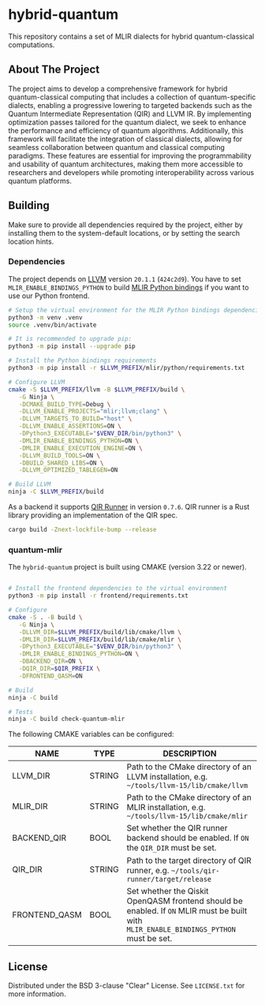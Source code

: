 # hybrid-quantum

This repository contains a set of MLIR dialects for hybrid quantum-classical computations.

## About The Project

The project aims to develop a comprehensive framework for hybrid quantum-classical computing that includes a collection of quantum-specific dialects, enabling a progressive lowering to targeted backends such as the Quantum Intermediate Representation (QIR) and LLVM IR. By implementing optimization passes tailored for the quantum dialect, we seek to enhance the performance and efficiency of quantum algorithms. Additionally, this framework will facilitate the integration of classical dialects, allowing for seamless collaboration between quantum and classical computing paradigms. These features are essential for improving the programmability and usability of quantum architectures, making them more accessible to researchers and developers while promoting interoperability across various quantum platforms.

## Building

Make sure to provide all dependencies required by the project, either by installing them to the system-default locations, or by setting the search location hints.

### Dependencies

The project depends on [LLVM](https://github.com/llvm/llvm-project) version `20.1.1` (`424c2d9`).
You have to set `MLIR_ENABLE_BINDINGS_PYTHON` to build [MLIR Python bindings](https://github.com/llvm/llvm-project/blob/main/mlir/docs/Bindings/Python.md) if you want to use our Python frontend.

```sh
# Setup the virtual environment for the MLIR Python bindings dependencies
python3 -m venv .venv
source .venv/bin/activate

# It is recommended to upgrade pip:
python3 -m pip install --upgrade pip

# Install the Python bindings requirements
python3 -m pip install -r $LLVM_PREFIX/mlir/python/requirements.txt

# Configure LLVM
cmake -S $LLVM_PREFIX/llvm -B $LLVM_PREFIX/build \
   -G Ninja \
   -DCMAKE_BUILD_TYPE=Debug \
   -DLLVM_ENABLE_PROJECTS="mlir;llvm;clang" \
   -DLLVM_TARGETS_TO_BUILD="host" \
   -DLLVM_ENABLE_ASSERTIONS=ON \
   -DPython3_EXECUTABLE="$VENV_DIR/bin/python3" \
   -DMLIR_ENABLE_BINDINGS_PYTHON=ON \
   -DMLIR_ENABLE_EXECUTION_ENGINE=ON \
   -DLLVM_BUILD_TOOLS=ON \
   -DBUILD_SHARED_LIBS=ON \
   -DLLVM_OPTIMIZED_TABLEGEN=ON

# Build LLVM
ninja -C $LLVM_PREFIX/build
```

As a backend it supports [QIR Runner](https://github.com/qir-alliance/qir-runner) in version `0.7.6`.
QIR runner is a Rust library providing an implementation of the QIR spec.

```sh
cargo build -Znext-lockfile-bump --release
```

### quantum-mlir

The `hybrid-quantum` project is built using CMAKE (version 3.22 or newer).

```sh

# Install the frontend dependencies to the virtual environment
python3 -m pip install -r frontend/requirements.txt

# Configure
cmake -S . -B build \
   -G Ninja \
   -DLLVM_DIR=$LLVM_PREFIX/build/lib/cmake/llvm \
   -DMLIR_DIR=$LLVM_PREFIX/build/lib/cmake/mlir \
   -DPython3_EXECUTABLE="$VENV_DIR/bin/python3" \
   -DMLIR_ENABLE_BINDINGS_PYTHON=ON \
   -DBACKEND_QIR=ON \
   -DQIR_DIR=$QIR_PREFIX \
   -DFRONTEND_QASM=ON

# Build
ninja -C build

# Tests
ninja -C build check-quantum-mlir
```

The following CMAKE variables can be configured:

| NAME | TYPE | DESCRIPTION |
| --- | --- | --- |
| LLVM_DIR  | STRING  | Path to the CMake directory of an LLVM installation, e.g. `~/tools/llvm-15/lib/cmake/llvm` |
| MLIR_DIR  | STRING  | Path to the CMake directory of an MLIR installation, e.g. `~/tools/llvm-15/lib/cmake/mlir` |
| BACKEND_QIR | BOOL | Set whether the QIR runner backend should be enabled. If `ON` the `QIR_DIR` must be set. |
| QIR_DIR | STRING  | Path to the target directory of QIR runner, e.g. `~/tools/qir-runner/target/release` |
| FRONTEND_QASM | BOOL | Set whether the Qiskit OpenQASM frontend should be enabled. If `ON` MLIR must be built with `MLIR_ENABLE_BINDINGS_PYTHON` must be set. |

## License

Distributed under the BSD 3-clause "Clear" License. See `LICENSE.txt` for more information.
